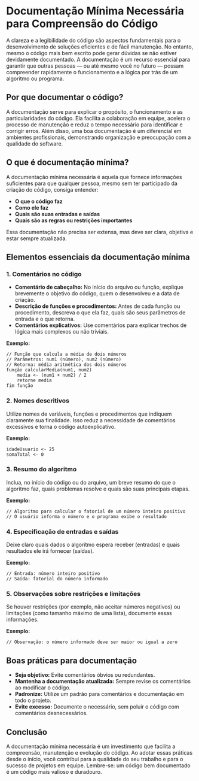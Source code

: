 
# Documentação Mínima Necessária para Compreensão do Código

A clareza e a legibilidade do código são aspectos fundamentais para o desenvolvimento de soluções eficientes e de fácil manutenção. No entanto, mesmo o código mais bem escrito pode gerar dúvidas se não estiver devidamente documentado. A documentação é um recurso essencial para garantir que outras pessoas — ou até mesmo você no futuro — possam compreender rapidamente o funcionamento e a lógica por trás de um algoritmo ou programa.

## Por que documentar o código?

A documentação serve para explicar o propósito, o funcionamento e as particularidades do código. Ela facilita a colaboração em equipe, acelera o processo de manutenção e reduz o tempo necessário para identificar e corrigir erros. Além disso, uma boa documentação é um diferencial em ambientes profissionais, demonstrando organização e preocupação com a qualidade do software.

## O que é documentação mínima?

A documentação mínima necessária é aquela que fornece informações suficientes para que qualquer pessoa, mesmo sem ter participado da criação do código, consiga entender:

- **O que o código faz**
- **Como ele faz**
- **Quais são suas entradas e saídas**
- **Quais são as regras ou restrições importantes**

Essa documentação não precisa ser extensa, mas deve ser clara, objetiva e estar sempre atualizada.

## Elementos essenciais da documentação mínima

### 1. Comentários no código

- **Comentário de cabeçalho:** No início do arquivo ou função, explique brevemente o objetivo do código, quem o desenvolveu e a data de criação.
- **Descrição de funções e procedimentos:** Antes de cada função ou procedimento, descreva o que ela faz, quais são seus parâmetros de entrada e o que retorna.
- **Comentários explicativos:** Use comentários para explicar trechos de lógica mais complexos ou não triviais.

**Exemplo:**
```pseudo
// Função que calcula a média de dois números
// Parâmetros: num1 (número), num2 (número)
// Retorna: média aritmética dos dois números
função calcularMedia(num1, num2)
    media <- (num1 + num2) / 2
    retorne media
fim função
```

### 2. Nomes descritivos

Utilize nomes de variáveis, funções e procedimentos que indiquem claramente sua finalidade. Isso reduz a necessidade de comentários excessivos e torna o código autoexplicativo.

**Exemplo:**
```pseudo
idadeUsuario <- 25
somaTotal <- 0
```

### 3. Resumo do algoritmo

Inclua, no início do código ou do arquivo, um breve resumo do que o algoritmo faz, quais problemas resolve e quais são suas principais etapas.

**Exemplo:**
```pseudo
// Algoritmo para calcular o fatorial de um número inteiro positivo
// O usuário informa o número e o programa exibe o resultado
```

### 4. Especificação de entradas e saídas

Deixe claro quais dados o algoritmo espera receber (entradas) e quais resultados ele irá fornecer (saídas).

**Exemplo:**
```pseudo
// Entrada: número inteiro positivo
// Saída: fatorial do número informado
```

### 5. Observações sobre restrições e limitações

Se houver restrições (por exemplo, não aceitar números negativos) ou limitações (como tamanho máximo de uma lista), documente essas informações.

**Exemplo:**
```pseudo
// Observação: o número informado deve ser maior ou igual a zero
```

## Boas práticas para documentação

- **Seja objetivo:** Evite comentários óbvios ou redundantes.
- **Mantenha a documentação atualizada:** Sempre revise os comentários ao modificar o código.
- **Padronize:** Utilize um padrão para comentários e documentação em todo o projeto.
- **Evite excesso:** Documente o necessário, sem poluir o código com comentários desnecessários.

## Conclusão

A documentação mínima necessária é um investimento que facilita a compreensão, manutenção e evolução do código. Ao adotar essas práticas desde o início, você contribui para a qualidade do seu trabalho e para o sucesso de projetos em equipe. Lembre-se: um código bem documentado é um código mais valioso e duradouro.
```
